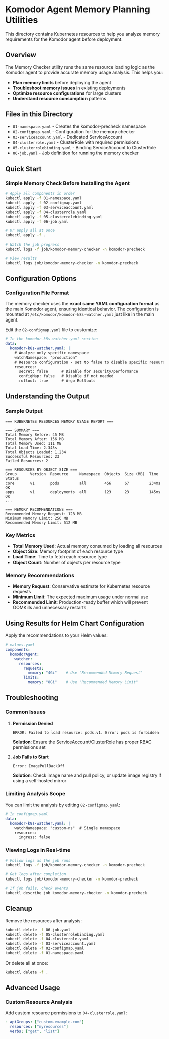 # Komodor Agent Memory Planning Utilities

This directory contains Kubernetes resources to help you analyze memory requirements for the Komodor agent before deployment.

## Overview

The Memory Checker utility runs the same resource loading logic as the Komodor agent to provide accurate memory usage analysis. This helps you:

- **Plan memory limits** before deploying the agent
- **Troubleshoot memory issues** in existing deployments
- **Optimize resource configurations** for large clusters
- **Understand resource consumption** patterns

## Files in this Directory
- `01-namespace.yaml` - Creates the komodor-precheck namespace
- `02-configmap.yaml` - Configuration for the memory checker
- `03-serviceaccount.yaml` - Dedicated ServiceAccount
- `04-clusterrole.yaml` - ClusterRole with required permissions
- `05-clusterrolebinding.yaml` - Binding ServiceAccount to ClusterRole
- `06-job.yaml` - Job definition for running the memory checker


## Quick Start

### Simple Memory Check Before Installing the Agent

```bash
# Apply all components in order
kubectl apply -f 01-namespace.yaml
kubectl apply -f 02-configmap.yaml
kubectl apply -f 03-serviceaccount.yaml
kubectl apply -f 04-clusterrole.yaml
kubectl apply -f 05-clusterrolebinding.yaml
kubectl apply -f 06-job.yaml

# Or apply all at once
kubectl apply -f .

# Watch the job progress
kubectl logs -f job/komodor-memory-checker -n komodor-precheck

# View results
kubectl logs job/komodor-memory-checker -n komodor-precheck
```

## Configuration Options

### Configuration File Format

The memory checker uses the **exact same YAML configuration format** as the main Komodor agent, ensuring identical behavior. The configuration is mounted at `/etc/komodor/komodor-k8s-watcher.yaml` just like in the main agent.

Edit the `02-configmap.yaml` file to customize:

```yaml
# In the komodor-k8s-watcher.yaml section
data:
  komodor-k8s-watcher.yaml: |
    # Analyze only specific namespace
    watchNamespace: "production"
    # Resource configuration - set to false to disable specific resources
    resources:
      secret: false      # Disable for security/performance
      configMap: false   # Disable if not needed
      rollout: true      # Argo Rollouts
```

## Understanding the Output

### Sample Output

```
=== KUBERNETES RESOURCES MEMORY USAGE REPORT ===

=== SUMMARY ===
Total Memory Before: 45 MB
Total Memory After: 156 MB
Total Memory Used: 111 MB
Total Load Time: 2.345s
Total Objects Loaded: 1,234
Successful Resources: 23
Failed Resources: 2

=== RESOURCES BY OBJECT SIZE ===
Group      Version  Resource     Namespace  Objects  Size (MB)  Time    Status
core       v1       pods         all        456      67         234ms   OK
apps       v1       deployments  all        123      23         145ms   OK
...

=== MEMORY RECOMMENDATIONS ===
Recommended Memory Request: 128 MB
Minimum Memory Limit: 256 MB
Recommended Memory Limit: 512 MB
```

### Key Metrics

- **Total Memory Used**: Actual memory consumed by loading all resources
- **Object Size**: Memory footprint of each resource type
- **Load Time**: Time to fetch each resource type
- **Object Count**: Number of objects per resource type

### Memory Recommendations

- **Memory Request**: Conservative estimate for Kubernetes resource requests
- **Minimum Limit**: The expected maximum usage under normal use
- **Recommended Limit**: Production-ready buffer which will prevent OOMKills and unnecessary restarts

## Using Results for Helm Chart Configuration

Apply the recommendations to your Helm values:

```yaml
# values.yaml
components:
  komodorAgent:
    watcher:
      resources:
        requests:
          memory: "4Gi"    # Use "Recommended Memory Request"
        limits:
          memory: "8Gi"    # Use "Recommended Memory Limit"
```

## Troubleshooting

### Common Issues

1. **Permission Denied**
   ```
   ERROR: Failed to load resource: pods.v1. Error: pods is forbidden
   ```
   **Solution**: Ensure the ServiceAccount/ClusterRole has proper RBAC permissions set

2. **Job Fails to Start**
   ```
   Error: ImagePullBackOff
   ```
   **Solution**: Check image name and pull policy, or update image registry if using a self-hosted mirror

### Limiting Analysis Scope

You can limit the analysis by editing `02-configmap.yaml`:

```yaml
# In configmap.yaml
data:
  komodor-k8s-watcher.yaml: |
    watchNamespace: "custom-ns"  # Single namespace
    resources:
      ingress: false
```

### Viewing Logs in Real-time

```bash
# Follow logs as the job runs
kubectl logs -f job/komodor-memory-checker -n komodor-precheck

# Get logs after completion
kubectl logs job/komodor-memory-checker -n komodor-precheck

# If job fails, check events
kubectl describe job komodor-memory-checker -n komodor-precheck
```

## Cleanup

Remove the resources after analysis:

```bash
kubectl delete -f 06-job.yaml
kubectl delete -f 05-clusterrolebinding.yaml
kubectl delete -f 04-clusterrole.yaml
kubectl delete -f 03-serviceaccount.yaml
kubectl delete -f 02-configmap.yaml
kubectl delete -f 01-namespace.yaml
```

Or delete all at once:
```bash
kubectl delete -f .
```

## Advanced Usage
### Custom Resource Analysis

Add custom resource permissions to `04-clusterrole.yaml`:

```yaml
- apiGroups: ["custom.example.com"]
  resources: ["myresources"]
  verbs: ["get", "list"]
```